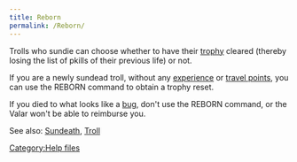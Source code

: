 ```yaml
---
title: Reborn
permalink: /Reborn/
---
```


Trolls who sundie can choose whether to have their
[trophy](trophy "wikilink") cleared (thereby losing the list of pkills
of their previous life) or not.

If you are a newly sundead troll, without any
[experience](experience "wikilink") or [travel
points](travel_points "wikilink"), you can use the REBORN command to
obtain a trophy reset.

If you died to what looks like a [bug](bug "wikilink"), don't use the
REBORN command, or the Valar won't be able to reimburse you.

See also: [Sundeath](Sundeath "wikilink"), [Troll](Troll "wikilink")

[Category:Help files](Category:Help_files "wikilink")
